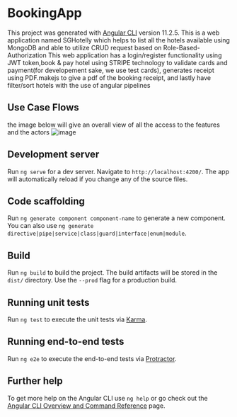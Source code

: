# BookingApp

This project was generated with [Angular CLI](https://github.com/angular/angular-cli) version 11.2.5.
This is a web application named SGHotelly which helps to list all the hotels available using MongoDB and able to utilize CRUD request based on Role-Based-Authorization
This web application has a login/register functionality using JWT token,book & pay hotel using STRIPE technology to validate cards and payment(for developement sake, we use test cards), generates receipt using PDF.makejs to give a pdf of the booking receipt, and lastly have filter/sort hotels with the use of angular pipelines

## Use Case Flows 
the image below will give an overall view of all the access to the features and the actors
![image](https://user-images.githubusercontent.com/94510297/157640552-03b50f16-c264-475a-827f-377b8622683b.png)

## Development server

Run `ng serve` for a dev server. Navigate to `http://localhost:4200/`. The app will automatically reload if you change any of the source files.

## Code scaffolding

Run `ng generate component component-name` to generate a new component. You can also use `ng generate directive|pipe|service|class|guard|interface|enum|module`.

## Build

Run `ng build` to build the project. The build artifacts will be stored in the `dist/` directory. Use the `--prod` flag for a production build.

## Running unit tests

Run `ng test` to execute the unit tests via [Karma](https://karma-runner.github.io).

## Running end-to-end tests

Run `ng e2e` to execute the end-to-end tests via [Protractor](http://www.protractortest.org/).

## Further help

To get more help on the Angular CLI use `ng help` or go check out the [Angular CLI Overview and Command Reference](https://angular.io/cli) page.
